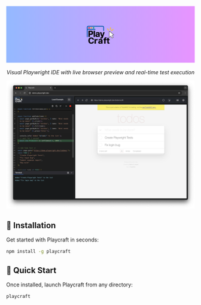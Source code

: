 <div align="center">
   <img src="assets/logo.png" alt="Playcraft Logo">
  <p>
    <em>Visual Playwright IDE with live browser preview and real-time test execution</em>
  </p>
</div>


[![PlayCraft UI](assets/screenshot.png)](https://npmjs.com/package/playcraft)

## 🚀 Installation

Get started with Playcraft in seconds:

```bash
npm install -g playcraft
```

## 🎯 Quick Start

Once installed, launch Playcraft from any directory:

```bash
playcraft
```



